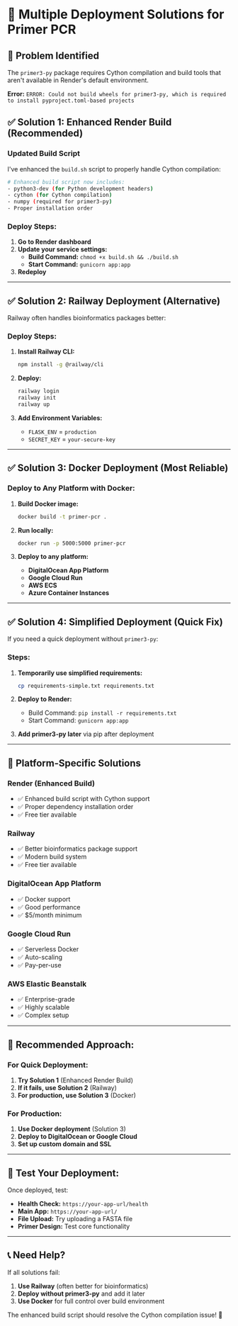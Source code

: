 # 🚀 Multiple Deployment Solutions for Primer PCR

## 🚨 **Problem Identified**

The `primer3-py` package requires Cython compilation and build tools that aren't available in Render's default environment.

**Error:** `ERROR: Could not build wheels for primer3-py, which is required to install pyproject.toml-based projects`

## ✅ **Solution 1: Enhanced Render Build (Recommended)**

### **Updated Build Script**
I've enhanced the `build.sh` script to properly handle Cython compilation:

```bash
# Enhanced build script now includes:
- python3-dev (for Python development headers)
- cython (for Cython compilation)
- numpy (required for primer3-py)
- Proper installation order
```

### **Deploy Steps:**
1. **Go to Render dashboard**
2. **Update your service settings:**
   - **Build Command:** `chmod +x build.sh && ./build.sh`
   - **Start Command:** `gunicorn app:app`
3. **Redeploy**

---

## ✅ **Solution 2: Railway Deployment (Alternative)**

Railway often handles bioinformatics packages better:

### **Deploy Steps:**
1. **Install Railway CLI:**
   ```bash
   npm install -g @railway/cli
   ```

2. **Deploy:**
   ```bash
   railway login
   railway init
   railway up
   ```

3. **Add Environment Variables:**
   - `FLASK_ENV` = `production`
   - `SECRET_KEY` = `your-secure-key`

---

## ✅ **Solution 3: Docker Deployment (Most Reliable)**

### **Deploy to Any Platform with Docker:**

1. **Build Docker image:**
   ```bash
   docker build -t primer-pcr .
   ```

2. **Run locally:**
   ```bash
   docker run -p 5000:5000 primer-pcr
   ```

3. **Deploy to any platform:**
   - **DigitalOcean App Platform**
   - **Google Cloud Run**
   - **AWS ECS**
   - **Azure Container Instances**

---

## ✅ **Solution 4: Simplified Deployment (Quick Fix)**

If you need a quick deployment without `primer3-py`:

### **Steps:**
1. **Temporarily use simplified requirements:**
   ```bash
   cp requirements-simple.txt requirements.txt
   ```

2. **Deploy to Render:**
   - Build Command: `pip install -r requirements.txt`
   - Start Command: `gunicorn app:app`

3. **Add primer3-py later** via pip after deployment

---

## 🎯 **Platform-Specific Solutions**

### **Render (Enhanced Build)**
- ✅ Enhanced build script with Cython support
- ✅ Proper dependency installation order
- ✅ Free tier available

### **Railway**
- ✅ Better bioinformatics package support
- ✅ Modern build system
- ✅ Free tier available

### **DigitalOcean App Platform**
- ✅ Docker support
- ✅ Good performance
- ✅ $5/month minimum

### **Google Cloud Run**
- ✅ Serverless Docker
- ✅ Auto-scaling
- ✅ Pay-per-use

### **AWS Elastic Beanstalk**
- ✅ Enterprise-grade
- ✅ Highly scalable
- ✅ Complex setup

---

## 🚀 **Recommended Approach:**

### **For Quick Deployment:**
1. **Try Solution 1** (Enhanced Render Build)
2. **If it fails, use Solution 2** (Railway)
3. **For production, use Solution 3** (Docker)

### **For Production:**
1. **Use Docker deployment** (Solution 3)
2. **Deploy to DigitalOcean or Google Cloud**
3. **Set up custom domain and SSL**

---

## 🧪 **Test Your Deployment:**

Once deployed, test:
- **Health Check:** `https://your-app-url/health`
- **Main App:** `https://your-app-url/`
- **File Upload:** Try uploading a FASTA file
- **Primer Design:** Test core functionality

---

## 📞 **Need Help?**

If all solutions fail:
1. **Use Railway** (often better for bioinformatics)
2. **Deploy without primer3-py** and add it later
3. **Use Docker** for full control over build environment

The enhanced build script should resolve the Cython compilation issue! 🎉 